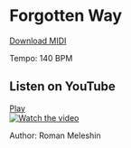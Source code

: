 # Forgotten Way
[Download MIDI](https://github.com/meleshin/music-sources/blob/main/2018-06-26%20Forgotten%20Way/Roman%20Meleshin%20-%20Forgotten%20Way.mid?raw=true)

Tempo: 140 BPM

## Listen on YouTube
[Play<br>![Watch the video](https://img.youtube.com/vi/oCBWZF8YtdQ/hqdefault.jpg)](https://www.youtube.com/watch?v=oCBWZF8YtdQ "Video")

Author: Roman Meleshin
